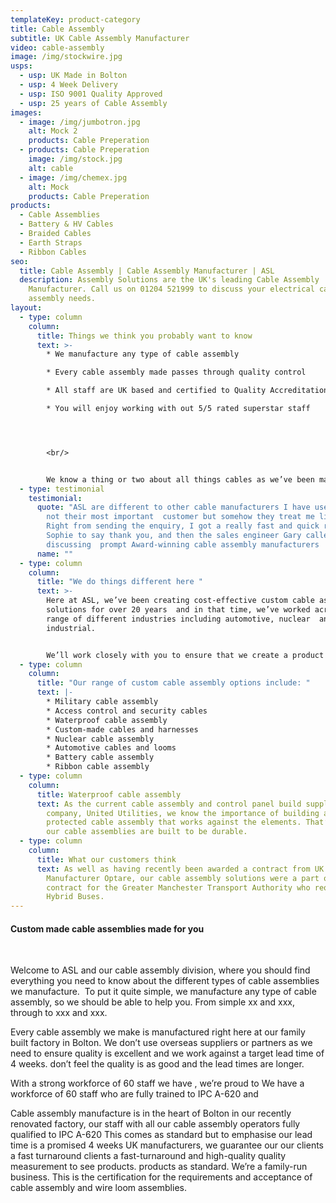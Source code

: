 ```yaml
---
templateKey: product-category
title: Cable Assembly
subtitle: UK Cable Assembly Manufacturer
video: cable-assembly
image: /img/stockwire.jpg
usps:
  - usp: UK Made in Bolton
  - usp: 4 Week Delivery
  - usp: ISO 9001 Quality Approved
  - usp: 25 years of Cable Assembly
images:
  - image: /img/jumbotron.jpg
    alt: Mock 2
    products: Cable Preperation
  - products: Cable Preperation
    image: /img/stock.jpg
    alt: cable
  - image: /img/chemex.jpg
    alt: Mock
    products: Cable Preperation
products:
  - Cable Assemblies
  - Battery & HV Cables
  - Braided Cables
  - Earth Straps
  - Ribbon Cables
seo:
  title: Cable Assembly | Cable Assembly Manufacturer | ASL
  description: Assembly Solutions are the UK's leading Cable Assembly
    Manufacturer. Call us on 01204 521999 to discuss your electrical cable
    assembly needs.
layout:
  - type: column
    column:
      title: Things we think you probably want to know
      text: >-
        * We manufacture any type of cable assembly

        * Every cable assembly made passes through quality control

        * All staff are UK based and certified to Quality Accreditation ISO9001

        * You will enjoy working with out 5/5 rated superstar staff




        <br/>


        We know a thing or two about all things cables as we’ve been making electrical cable assemblies for  25 years!
  - type: testimonial
    testimonial:
      quote: "ASL are different to other cable manufacturers I have used. I’m probably
        not their most important  customer but somehow they treat me like I am.
        Right from sending the enquiry, I got a really fast and quick reply from
        Sophie to say thank you, and then the sales engineer Gary called me
        discussing  prompt Award-winning cable assembly manufacturers  "
      name: ""
  - type: column
    column:
      title: "We do things different here "
      text: >-
        Here at ASL, we’ve been creating cost-effective custom cable assembly
        solutions for over 20 years  and in that time, we’ve worked across a
        range of different industries including automotive, nuclear  and
        industrial.  


        We’ll work closely with you to ensure that we create a product that matches your unique needs, no  matter the level of complexity. We can also cater to a mix of high and low volume requirements. 
  - type: column
    column:
      title: "Our range of custom cable assembly options include: "
      text: |-
        * Military cable assembly
        * Access control and security cables
        * Waterproof cable assembly
        * Custom-made cables and harnesses
        * Nuclear cable assembly
        * Automotive cables and looms
        * Battery cable assembly
        * Ribbon cable assembly
  - type: column
    column:
      title: Waterproof cable assembly
      text: As the current cable assembly and control panel build supplier to UK water
        company, United Utilities, we know the importance of building a
        protected cable assembly that works against the elements. That’s why all
        our cable assemblies are built to be durable.
  - type: column
    column:
      title: What our customers think
      text: As well as having recently been awarded a contract from UK Bus
        Manufacturer Optare, our cable assembly solutions were a part of their
        contract for the Greater Manchester Transport Authority who required 66
        Hybrid Buses.
---
```

#### **Custom made cable assemblies made for you**  

<br/>

Welcome to ASL and our cable assembly division, where you should find everything you need to  know about the different types of cable assemblies we manufacture. 
​
To put it quite simple, we manufacture any type of cable assembly, so we should be able to help you.  From simple xx and xxx, through to xxx and xxx. 

Every cable assembly we make is manufactured right here at our family built factory in Bolton. We  don’t use overseas suppliers or partners as we need to ensure quality is excellent and we work 
against a target lead time of 4 weeks. don’t feel the quality is as good and the lead times are longer. 

With a strong workforce of 60 staff we have , we’re proud to  We have a workforce of 60 staff who are  fully trained to IPC A-620 and  

Cable assembly manufacture is in the heart of Bolton in our recently renovated factory, our staff with 
all our cable assembly operators fully qualified to IPC A-620 
This comes as standard but to emphasise our lead time is a promised 4 weeks UK manufacturers, we 
guarantee our our clients a fast turnaround clients a fast-turnaround and high-quality quality 
measurement to see products.  products as standard. We’re a family-run business. This is the 
certification for the requirements and acceptance of cable assembly and wire loom assemblies.